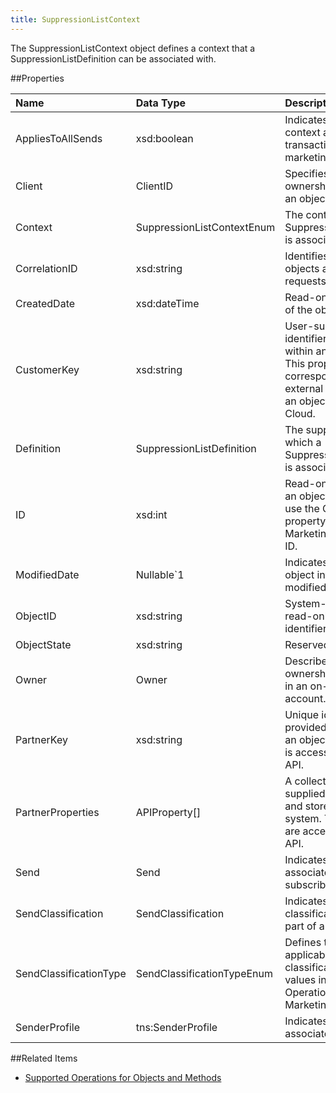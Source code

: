 ```yaml
---
title: SuppressionListContext
---
```

The SuppressionListContext object defines a context that a SuppressionListDefinition can be associated with.

##Properties
<table class="table table-hover">
<thead align="left">
<tr><th>Name</th><th>Data Type</th><th>Description</th></tr>
</thead>
<tbody>
<tr>
<td>AppliesToAllSends</td>
<td>xsd:boolean</td>
<td>Indicates whether this context applies to all transactional and marketing sends.</td>
</tr>
<tr>
<td>Client</td>
<td>ClientID</td>
<td>Specifies the account ownership and context of an object.</td>
</tr>
<tr>
<td>Context</td>
<td>SuppressionListContextEnum</td>
<td>The context with which a SuppressionListDefinition is associated.</td>
</tr>
<tr>
<td>CorrelationID</td>
<td>xsd:string</td>
<td>Identifies correlation of objects across several requests.</td>
</tr>
<tr>
<td>CreatedDate</td>
<td>xsd:dateTime</td>
<td>Read-only date and time of the object's creation.</td>
</tr>
<tr>
<td>CustomerKey</td>
<td>xsd:string</td>
<td>User-supplied unique identifier for an object within an object type. This property corresponds to the external key assigned to an object in Marketing Cloud.</td>
</tr>
<tr>
<td>Definition</td>
<td>SuppressionListDefinition</td>
<td>The suppression list with which a SuppressionListContext is associated.</td>
</tr>
<tr>
<td>ID</td>
<td>xsd:int</td>
<td>Read-only identifier for an object. Some objects use the ObjectID property as the Marketing Cloud unique ID.</td>
</tr>
<tr>
<td>ModifiedDate</td>
<td>Nullable&#96;1</td>
<td>Indicates the last time object information was modified.</td>
</tr>
<tr>
<td>ObjectID</td>
<td>xsd:string</td>
<td>System-controlled, read-only text string identifier for object.</td>
</tr>
<tr>
<td>ObjectState</td>
<td>xsd:string</td>
<td>Reserved for future use.</td>
</tr>
<tr>
<td>Owner</td>
<td>Owner</td>
<td>Describes account ownership of subscriber in an on-your-behalf account.</td>
</tr>
<tr>
<td>PartnerKey</td>
<td>xsd:string</td>
<td>Unique identifier provided by partner for an object. This property is accessible only via API.</td>
</tr>
<tr>
<td>PartnerProperties</td>
<td>APIProperty[]</td>
<td>A collection of metadata supplied by the client and stored by the system. These properties are accessible only via API.</td>
</tr>
<tr>
<td>Send</td>
<td>Send</td>
<td>Indicates send associated with the subscriber send result.</td>
</tr>
<tr>
<td>SendClassification</td>
<td>SendClassification</td>
<td>Indicates the send classification to use as part of a send definition.</td>
</tr>
<tr>
<td>SendClassificationType</td>
<td>SendClassificationTypeEnum</td>
<td>Defines the type for the applicable send classification. Valid values include Operational and Marketing.</td>
</tr>
<tr>
<td>SenderProfile</td>
<td>tns:SenderProfile</td>
<td>Indicates sender profile associated with context.</td>
</tr>
</tbody>
</table>

##Related Items
* [Supported Operations for Objects and Methods](https://developer.salesforce.com/docs/atlas.en-us.mc-apis.meta/mc-apis/supported_operations_for_objects_and_methods.htm)
